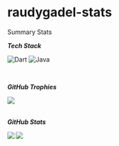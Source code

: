 # raudygadel-stats
Summary Stats

***Tech Stack***

![Dart](https://img.shields.io/badge/dart-%230175C2.svg?style=for-the-badge&logo=dart&logoColor=black) 
![Java](https://img.shields.io/badge/java-%23ED8B00.svg?style=for-the-badge&logo=java&logoColor=black) 

<br/>

***GitHub Trophies***

[<img align="left" src="https://github-profile-trophy.vercel.app/?username=raudyagdel&column=3&margin-w=15&margin-h=15"/>](https://github.com/ryo-ma/github-profile-trophy)

<br/><br/>

***GitHub Stats***

<img align="left" src="https://github-readme-stats.vercel.app/api/top-langs?username=raudyagdel&show_icons=true&locale=en&theme=swift"/>
<img align="center" src="https://github-readme-stats.vercel.app/api/top-langs/?username=raudyagdel&show_icons=true&locale=en&theme=swift&line_height=40"/>
